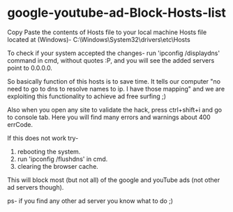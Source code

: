 # google-youtube-ad-Block-Hosts-list

Copy Paste the contents of Hosts file to your local machine Hosts file located at (Windows)- C:\Windows\System32\drivers\etc\Hosts

To check if your system accepted the changes- run 'ipconfig /displaydns' command in cmd, without quotes :P, and you will see the added servers point to 0.0.0.0.

So basically function of this hosts is to save time. It tells our computer "no need to go to dns to resolve names to ip. I have those mapping" and we are exploiting this functionality to achieve ad free surfing ;)

Also when you open any site to validate the hack, press ctrl+shift+i and go to console tab. Here you will find many errors and warnings about 400 errCode.

If this does not work try-
  1) rebooting the system.
  2) run 'ipconfig /flushdns' in cmd.
  3) clearing the browser cache.

This will block most (but not all) of the google and youTube ads (not other ad servers though).

ps- if you find any other ad server you know what to do ;)
